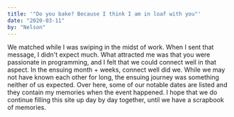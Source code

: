 ```yaml
---
title: '"Do you bake? Because I think I am in loaf with you"'
date: "2020-03-11"
by: "Nelson"
---
```


We matched while I was swiping in the midst of work. When I sent that message, I
didn't expect much. What attracted me was that you were passionate in
programming, and I felt that we could connect well in that aspect. In the
ensuing month + weeks, connect well did we. While we may not have known each
other for long, the ensuing journey was something neither of us expected. Over
here, some of our notable dates are listed and they contain my memories when the
event happened. I hope that we do continue filling this site up day by day
together, until we have a scrapbook of memories.
